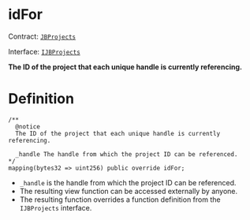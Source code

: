 # idFor

Contract: [`JBProjects`](../)

Interface: [`IJBProjects`](../../../interfaces/ijbprojects.md)

**The ID of the project that each unique handle is currently referencing.**

# Definition

```solidity
/** 
  @notice 
  The ID of the project that each unique handle is currently referencing.

  _handle The handle from which the project ID can be referenced.
*/
mapping(bytes32 => uint256) public override idFor;
```

* `_handle` is the handle from which the project ID can be referenced.
* The resulting view function can be accessed externally by anyone.
* The resulting function overrides a function definition from the `IJBProjects` interface.
